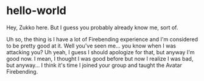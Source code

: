# hello-world
Hey, Zukko here. But I guess you probably already know me, sort of. 

Uh so, the thing is I have a lot of Firebending experience and I'm considered to be pretty good at it. Well you've seen me... you know when I was attacking you? Uh yeah, I guess I should apologize for that, but anyway I'm good now. I mean, I thought I was good before but now I realize I was bad, but anyway... I think it's time I joined your group and taught the Avatar Firebending. 
